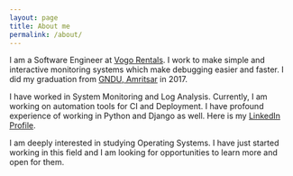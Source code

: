 ```yaml
---
layout: page
title: About me
permalink: /about/
---
```


I am a Software Engineer at [Vogo Rentals](http://www.vogo.in/index.html). I work to make simple and interactive monitoring systems which make debugging easier and faster. I did my graduation from [GNDU, Amritsar](http://web.gndu.ac.in/) in 2017.

I have worked in System Monitoring and Log Analysis. Currently, I am working on automation tools for CI and Deployment. I have profound experience of working in Python and Django as well. Here is my [LinkedIn Profile](https://www.linkedin.com/in/luvpreet-singh-a66112126/).

I am deeply interested in studying Operating Systems. I have just started working in this field and I am looking for opportunities to learn more and open for them.

